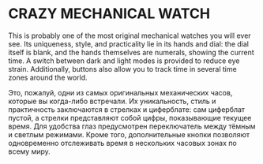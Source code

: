 # CRAZY MECHANICAL WATCH

This is probably one of the most original mechanical watches you will ever see. Its uniqueness, style, and practicality lie in its hands and dial: the dial itself is blank, and the hands themselves are numerals, showing the current time. A switch between dark and light modes is provided to reduce eye strain. Additionally, buttons also allow you to track time in several time zones around the world.


Это, пожалуй, одни из самых оригинальных механических часов, которые вы когда-либо встречали. Их уникальность, стиль и практичность заключаются в стрелках и циферблате: сам циферблат пустой, а стрелки представляют собой цифры, показывающие текущее время.
Для удобства глаз предусмотрен переключатель между тёмным и светлым режимами. Кроме того, дополнительные кнопки позволяют одновременно отслеживать время в нескольких часовых зонах по всему миру.

